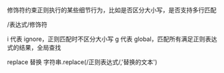 修饰符约束正则执行的某些细节行为，比如是否区分大小写，是否支持多行匹配

/表达式/修饰符

i 代表 ignore，正则匹配时不区分大小写
g 代表 global，匹配所有满足正则表达式的结果，全局查找

replace 替换
字符串.replace(/正则表达式/,'替换的文本')


